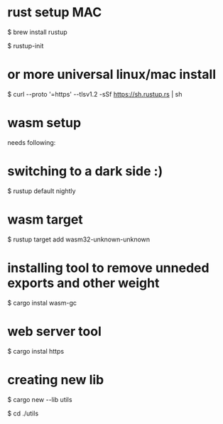 
# rust setup MAC
$ brew install rustup

$ rustup-init

# or more universal linux/mac install
$ curl --proto '=https' --tlsv1.2 -sSf https://sh.rustup.rs | sh

# wasm setup

needs following:

# switching to a dark side :)
$ rustup default nightly

# wasm target
$ rustup target add wasm32-unknown-unknown

# installing tool to remove unneded exports and other weight
$ cargo instal wasm-gc

# web server tool
$ cargo instal https

# creating new lib 
$ cargo new --lib utils

$ cd ./utils 
